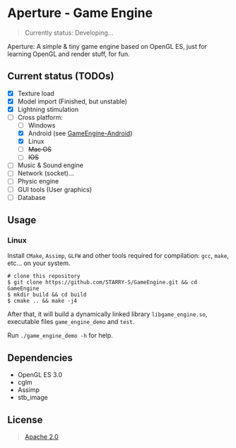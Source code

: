 Aperture - Game Engine
====

> Currently status: Developing...

Aperture: A simple & tiny game engine based on OpenGL ES,
just for learning OpenGL and render stuff, for fun.

Current status (TODOs)
----

- [x] Texture load
- [x] Model import  (Finished, but unstable)
- [x] Lightning stimulation
- [ ] Cross platform:
    - [ ] Windows
    - [x] Android (see [GameEngine-Android](https://github.com/STARRY-S/GameEngine-Android))
    - [x] Linux
    - [ ] ~~Mac OS~~
    - [ ] ~~IOS~~
- [ ] Music & Sound engine
- [ ] Network (socket)...
- [ ] Physic engine
- [ ] GUI tools (User graphics)
- [ ] Database

Usage
----

### Linux
Install `CMake`, `Assimp`, `GLFW` and other tools required for compilation:
`gcc`, `make`, etc... on your system.

```
# clone this repository
$ git clone https://github.com/STARRY-S/GameEngine.git && cd GameEngine
$ mkdir build && cd build
$ cmake .. && make -j4
```

After that, it will build a dynamically linked library `libgame_engine.so`,
executable files `game_engine_demo` and `test`.

Run `./game_engine_demo -h` for help.

Dependencies
----

- OpenGL ES 3.0
- cglm
- Assimp
- stb_image

License
----

> [Apache 2.0](LICENSE)